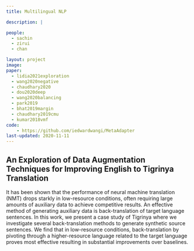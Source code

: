 ```yaml
---
title: Multilingual NLP

description: |

people:
  - sachin
  - zirui
  - chan

layout: project
image:
paper:
  - lidia2021exploration
  - wang2020negative
  - chaudhary2020
  - dou2020deep
  - wang2020balancing
  - park2019
  - bhat2019margin
  - chaudhary2019cmu
  - kumar2018vmf
code:
    - https://github.com/iedwardwangi/MetaAdapter
last-updated: 2020-11-11
---
```


## An Exploration of Data Augmentation Techniques for Improving English to Tigrinya Translation
It has been shown that the performance of neural machine translation (NMT) drops starkly in low-resource conditions, often requiring large amounts of auxiliary data to achieve competitive results. An effective method of generating auxiliary data is back-translation of target language sentences. In this work, we present a case study of Tigrinya where we investigate several back-translation methods to generate synthetic source sentences. We find that in low-resource conditions, back-translation by pivoting through a higher-resource language related to the target language proves most effective resulting in substantial improvements over baselines.
